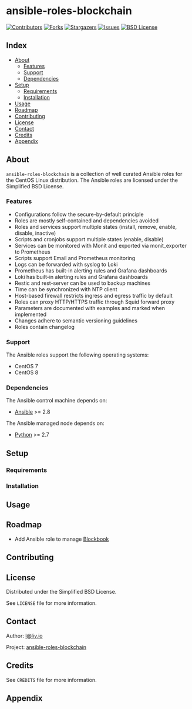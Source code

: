 # ansible-roles-blockchain

<!-- shields.io -->
[![Contributors][contributors-shield]][contributors-url]
[![Forks][forks-shield]][forks-url]
[![Stargazers][stars-shield]][stars-url]
[![Issues][issues-shield]][issues-url]
[![BSD License][license-shield]][license-url]

## Index

* [About](#about)
  * [Features](#features)
  * [Support](#support)
  * [Dependencies](#dependencies)
* [Setup](#setup)
  * [Requirements](#requirements)
  * [Installation](#installation)
* [Usage](#usage)
* [Roadmap](#roadmap)
* [Contributing](#contributing)
* [License](#license)
* [Contact](#contact)
* [Credits](#credits)
* [Appendix](#appendix)

## About

`ansible-roles-blockchain` is a collection of well curated Ansible roles for the CentOS Linux distribution. The Ansible roles are licensed under the Simplified BSD License.

### Features

* Configurations follow the secure-by-default principle
* Roles are mostly self-contained and dependencies avoided
* Roles and services support multiple states (install, remove, enable, disable, inactive)
* Scripts and cronjobs support multiple states (enable, disable)
* Services can be monitored with Monit and exported via monit_exporter to Prometheus
* Scripts support Email and Prometheus monitoring
* Logs can be forwarded with syslog to Loki
* Prometheus has built-in alerting rules and Grafana dashboards
* Loki has built-in alerting rules and Grafana dashboards
* Restic and rest-server can be used to backup machines
* Time can be synchronized with NTP client
* Host-based firewall restricts ingress and egress traffic by default
* Roles can proxy HTTP/HTTPS traffic through Squid forward proxy
* Parameters are documented with examples and marked when implemented
* Changes adhere to semantic versioning guidelines
* Roles contain changelog

### Support

The Ansible roles support the following operating systems:
* CentOS 7
* CentOS 8

### Dependencies

The Ansible control machine depends on:
* [Ansible](https://github.com/ansible/ansible) >= 2.8

The Ansible managed node depends on:
* [Python](https://github.com/python/cpython) >= 2.7

## Setup

### Requirements

### Installation

## Usage

## Roadmap

* Add Ansible role to manage [Blockbook](https://github.com/trezor/blockbook)

## Contributing

## License

Distributed under the Simplified BSD License.

See `LICENSE` file for more information.

## Contact

Author: l@liv.io

Project: [ansible-roles-blockchain](https://github.com/liv-io/ansible-roles-blockchain)

## Credits

See `CREDITS` file for more information.

## Appendix

<!-- shields.io -->
[contributors-shield]: https://img.shields.io/github/contributors/liv-io/ansible-roles-blockchain.svg?style=flat
[contributors-url]: https://github.com/liv-io/ansible-roles-blockchain/graphs/contributors
[forks-shield]: https://img.shields.io/github/forks/liv-io/ansible-roles-blockchain.svg?style=flat
[forks-url]: https://github.com/liv-io/ansible-roles-blockchain/network/members
[stars-shield]: https://img.shields.io/github/stars/liv-io/ansible-roles-blockchain.svg?style=flat
[stars-url]: https://github.com/liv-io/ansible-roles-blockchain/stargazers
[issues-shield]: https://img.shields.io/github/issues/liv-io/ansible-roles-blockchain.svg?style=flat
[issues-url]: https://github.com/liv-io/ansible-roles-blockchain/issues
[license-shield]: https://img.shields.io/github/license/liv-io/ansible-roles-blockchain.svg?style=flat
[license-url]: https://github.com/liv-io/ansible-roles-blockchain/blob/master/LICENSE
